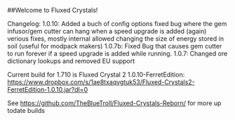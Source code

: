 ##Welcome to Fluxed Crystals!


Changelog:
	1.0.10:
	Added a buch of config options
	fixed bug where the gem infusor/gem cutter can hang when a speed upgrade is added (again)
	verious fixes, mostly internal
	allowed changing the size of energy stored in soil (useful for modpack makers)
	1.0.7b:
		Fixed Bug that causes gem cutter to run forever if a speed upgrade is added while running.
	1.0.7:
		Changed ore dictionary lookups and removed EU support
		

Current build for 1.710 is Fluxed Crystal 2 1.0.10-FerretEdition:
	https://www.dropbox.com/s/1ae8txaqvgtuk53/Fluxed-Crystals2-FerretEdition-1.0.10.jar?dl=0
	
See https://github.com/TheBlueTroll/Fluxed-Crystals-Reborn/ for more up todate builds